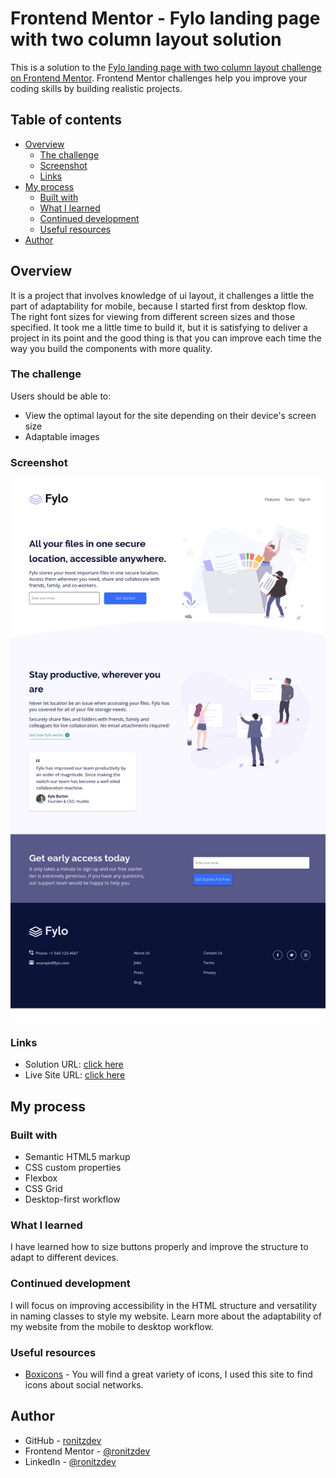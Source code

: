 # Frontend Mentor - Fylo landing page with two column layout solution

This is a solution to the [Fylo landing page with two column layout challenge on Frontend Mentor](https://www.frontendmentor.io/challenges/fylo-landing-page-with-two-column-layout-5ca5ef041e82137ec91a50f5). Frontend Mentor challenges help you improve your coding skills by building realistic projects.

## Table of contents

- [Overview](#overview)
  - [The challenge](#the-challenge)
  - [Screenshot](#screenshot)
  - [Links](#links)
- [My process](#my-process)
  - [Built with](#built-with)
  - [What I learned](#what-i-learned)
  - [Continued development](#continued-development)
  - [Useful resources](#useful-resources)
- [Author](#author)

## Overview

It is a project that involves knowledge of ui layout, it challenges a little the part of adaptability for mobile, because I started first from desktop flow. The right font sizes for viewing from different screen sizes and those specified. It took me a little time to build it, but it is satisfying to deliver a project in its point and the good thing is that you can improve each time the way you build the components with more quality.

### The challenge

Users should be able to:

- View the optimal layout for the site depending on their device's screen size
- Adaptable images

### Screenshot

![Screenshoot](/images/screenshot.png)

### Links

- Solution URL: [click here](https://github.com/ronitzdev/fylo-main)
- Live Site URL: [click here](https://fylo-main-ronitzdev.netlify.app/)

## My process

### Built with

- Semantic HTML5 markup
- CSS custom properties
- Flexbox
- CSS Grid
- Desktop-first workflow

### What I learned

I have learned how to size buttons properly and improve the structure to adapt to different devices.

### Continued development

I will focus on improving accessibility in the HTML structure and versatility in naming classes to style my website. Learn more about the adaptability of my website from the mobile to desktop workflow.

### Useful resources

- [Boxicons](https://boxicons.com/) - You will find a great variety of icons, I used this site to find icons about social networks.

## Author

- GitHub - [ronitzdev](https://github.com/ronitzdev)
- Frontend Mentor - [@ronitzdev](https://www.frontendmentor.io/profile/ronitzdev)
- LinkedIn - [@ronitzdev](https://www.linkedin.com/in/ronitzdev/)
